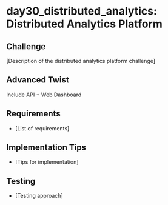 # day30_distributed_analytics: Distributed Analytics Platform

## Challenge
[Description of the distributed analytics platform challenge]

## Advanced Twist
Include API + Web Dashboard

## Requirements
- [List of requirements]

## Implementation Tips
- [Tips for implementation]

## Testing
- [Testing approach]
